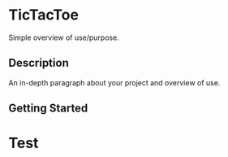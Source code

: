 # TicTacToe

Simple overview of use/purpose.

## Description

An in-depth paragraph about your project and overview of use.

## Getting Started

<h1>Test</h1>
